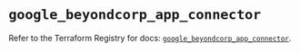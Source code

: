 # `google_beyondcorp_app_connector`

Refer to the Terraform Registry for docs: [`google_beyondcorp_app_connector`](https://registry.terraform.io/providers/hashicorp/google/5.16.0/docs/resources/beyondcorp_app_connector).
